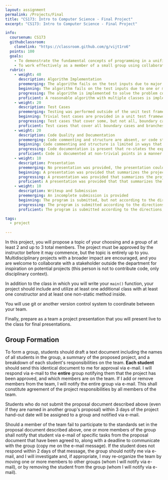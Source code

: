 ```yaml
---
layout: assignment
permalink: /Projects/Final
title: "CS173: Intro to Computer Science - Final Project"
excerpt: "CS173: Intro to Computer Science - Final Project"

info:
  coursenum: CS173
  githubclassroom:
    clonelink: "https://classroom.github.com/g/vijt1ro6"
  points: 100
  goals:
    - To demonstrate the fundamental concepts of programming in a unified project
    - To work effectively as a member of a small group using collaborative tools for software development
  rubric:
    - weight: 40
      description: Algorithm Implementation
      preemerging: The algorithm fails on the test inputs due to major issues, or the program fails to compile and/or run
      beginning: The algorithm fails on the test inputs due to one or more minor issues
      progressing: The algorithm is implemented to solve the problem correctly according to given test inputs, but includes only a single class, or would fail if executed in a general case due to a minor issue or omission in the algorithm design or implementation
      proficient: A reasonable algorithm with multiple classes is implemented to solve the problem which correctly solves the problem according to the given test inputs, and would be reasonably expected to solve the problem in the general case
    - weight: 20
      description: Test Cases
      preemerging: Testing was performed outside of the unit test framework, or not performed at all
      beginning: Trivial test cases are provided in a unit test framework
      progressing: Test cases that cover some, but not all, boundary cases and branches of the program are provided
      proficient: Test cases that cover all boundary cases and branches of the program are provided
    - weight: 20
      description: Code Quality and Documentation
      preemerging: Code commenting and structure are absent, or code structure departs significantly from best practice, and/or the code departs significantly from the style guide
      beginning: Code commenting and structure is limited in ways that reduce the readability of the program, and/or there are minor departures from the style guide
      progressing: Code documentation is present that re-states the explicit code definitions, and/or code is written that mostly adheres to the style guide
      proficient: Code is documented at non-trivial points in a manner that enhances the readability of the program, and code is written according to the style guide
    - weight: 10
      description: Presentation
      preemerging: No presentation was provided, the presentation could not be viewed, or the presentation was not on the subject of the final project
      beginning: A presentation was provided that summarizes the project, but does not provide a demo or discuss broader impacts
      progressing: A presentation was provided that summarizes the project, provides a demo, and discusses broader impacts
      proficient: A presentation was provided that that summarizes the project, provides a demo, discusses broader impacts, and highlights challenges overcome and methodologies for developing the system as a group
    - weight: 10
      description: Writeup and Submission
      preemerging: An incomplete submission is provided
      beginning: The program is submitted, but not according to the directions in one or more ways (for example, because it is lacking a readme writeup)
      progressing: The program is submitted according to the directions with a minor omission or correction needed
      proficient: The program is submitted according to the directions, including a readme writeup describing the solution

tags:
  - project
  
---
```


In this project, you will propose a topic of your choosing and a group of at least 2 and up to 3 total members.  The project must be approved by the instructor before it may commence, but the topic is entirely up to you.  Multidisciplinary projects with a broader impact are encouraged, and you are welcome to collaborate with a stakeholder outside the department for inspiration on potential projects (this person is not to contribute code, only disciplinary context).

In addition to the class in which you will write your `main()` function, your project should include and utilize at least one additional class with at least one constructor and at least one non-static method inside.

You will use git or another version control system to coordinate between your team.  

Finally, prepare as a team a project presentation that you will present live to the class for final presentations.  

## Group Formation

To form a group, students should draft a text document including the names of all students in the group, a summary of the proposed project, and a breakdown of each student's responsibilities on the team.  **Each student** should send this identical document to me for approval via e-mail.  I will respond via e-mail to the **entire** group notifying them that the project has been approved, and which members are on the team.  If I add or remove members from the team, I will notify the entire group via e-mail.  This shall constitute agreement of the project responsibilities by all members of the team.

Students who do not submit the proposal document described above (even if they are named in another group's proposal) within 3 days of the project hand-out date will be assigned to a group and notified via e-mail.

Should a member of the team fail to participate to the standards set in the proposal document described above, one or more members of the group shall notify that student via e-mail of specific tasks from the proposal document that have been agreed to, along with a deadline to communicate with the group (copy me on the e-mail message).  If the student does not respond within 2 days of that message, the group should notify me via e-mail, and I will investigate and, if appropriate, I may re-organize the team by moving one or more members to other groups (whom I will notify via e-mail), or by removing the student from the group (whom I will notify via e-mail).  